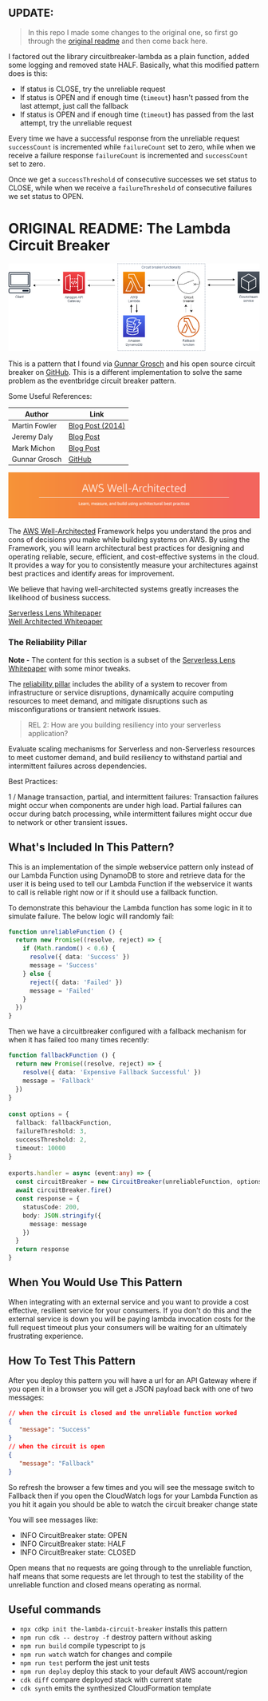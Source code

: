 ## UPDATE:

>In this repo I made some changes to the original one, so first go through the [original readme](#original-readme-the-lambda-circuit-breaker) and then come back here.

I factored out the library circuitbreaker-lambda as a plain function, added some logging and removed state HALF. Basically, what this modified pattern does is this:
* If status is CLOSE, try the unreliable request
* If status is OPEN and if enough time (`timeout`) hasn't passed from the last attempt, just call the fallback
* If status is OPEN and if enough time (`timeout`) has passed from the last attempt, try the unreliable request

Every time we have a successful response from the unreliable request `successCount` is incremented while `failureCount` set to zero, while when we receive a failure response `failureCount` is incremented and `successCount` set to zero.

Once we get a `successThreshold` of consecutive successes we set status to CLOSE, while when we receive a `failureThreshold` of consecutive failures we set status to OPEN.

# ORIGINAL README: The Lambda Circuit Breaker

![architecture](img/arch.png)

This is a pattern that I found via [Gunnar Grosch](https://twitter.com/GunnarGrosch) and his open source circuit breaker on  [GitHub](https://github.com/gunnargrosch/circuitbreaker-lambda). This is a different implementation to solve the same problem as the eventbridge circuit breaker pattern.

Some Useful References:

| Author        | Link           |
| ------------- | ------------- |
| Martin Fowler      | [Blog Post (2014)](https://martinfowler.com/bliki/CircuitBreaker.html) |
| Jeremy Daly | [Blog Post](https://www.jeremydaly.com/serverless-microservice-patterns-for-aws/#circuitbreaker) |
| Mark Michon | [Blog Post](https://blog.bearer.sh/build-a-circuit-breaker-in-node-js/) |
| Gunnar Grosch | [GitHub](https://github.com/gunnargrosch/circuitbreaker-lambda) |

![AWS Well Architected](img/well_architected.png)

The [AWS Well-Architected](https://aws.amazon.com/architecture/well-architected/) Framework helps you understand the pros and cons of
decisions you make while building systems on AWS. By using the Framework, you will learn architectural best practices for designing and operating reliable, secure, efficient, and cost-effective systems in the cloud. It provides a way for you to consistently measure your architectures against best practices and identify areas for improvement.

We believe that having well-architected systems greatly increases the likelihood of business success.

[Serverless Lens Whitepaper](https://d1.awsstatic.com/whitepapers/architecture/AWS-Serverless-Applications-Lens.pdf) <br />
[Well Architected Whitepaper](http://d0.awsstatic.com/whitepapers/architecture/AWS_Well-Architected_Framework.pdf)

### The Reliability Pillar

<strong>Note -</strong> The content for this section is a subset of the [Serverless Lens Whitepaper](https://d1.awsstatic.com/whitepapers/architecture/AWS-Serverless-Applications-Lens.pdf) with some minor tweaks.

The [reliability pillar](https://d1.awsstatic.com/whitepapers/architecture/AWS-Serverless-Applications-Lens.pdf#page=48) includes the ability of a system to recover from infrastructure or service disruptions, dynamically acquire computing resources to meet demand, and mitigate disruptions such as misconfigurations or transient network issues.

> REL 2: How are you building resiliency into your serverless application?

Evaluate scaling mechanisms for Serverless and non-Serverless resources to meet customer demand, and build resiliency to withstand partial and intermittent failures across dependencies.

Best Practices:

1 / Manage transaction, partial, and intermittent failures: Transaction failures might occur when components are under high load. Partial failures can occur during batch processing, while intermittent failures might occur due to network or other transient issues.

## What's Included In This Pattern?

This is an implementation of the simple webservice pattern only instead of our Lambda Function using DynamoDB to store and retrieve data for the user it is being used to tell our Lambda Function if the webservice it wants to call is reliable right now or if it should use a fallback function.

To demonstrate this behaviour the Lambda function has some logic in it to simulate failure. The below logic will randomly fail:

```typescript
function unreliableFunction () {
  return new Promise((resolve, reject) => {
    if (Math.random() < 0.6) {
      resolve({ data: 'Success' })
      message = 'Success'
    } else {
      reject({ data: 'Failed' })
      message = 'Failed'
    }
  })
}
```

Then we have a circuitbreaker configured with a fallback mechanism for when it has failed too many times recently:

```typescript
function fallbackFunction () {
  return new Promise((resolve, reject) => {
    resolve({ data: 'Expensive Fallback Successful' })
    message = 'Fallback'
  })
}

const options = {
  fallback: fallbackFunction,
  failureThreshold: 3,
  successThreshold: 2,
  timeout: 10000
}

exports.handler = async (event:any) => {
  const circuitBreaker = new CircuitBreaker(unreliableFunction, options)
  await circuitBreaker.fire()
  const response = {
    statusCode: 200,
    body: JSON.stringify({
      message: message
    })
  }
  return response
}
```

## When You Would Use This Pattern

When integrating with an external service and you want to provide a cost effective, resilient service for your consumers. If you don't do this and the external service is down you will be paying lambda invocation costs for the full request timeout plus your consumers will be waiting for an ultimately frustrating experience.

## How To Test This Pattern

After you deploy this pattern you will have a url for an API Gateway where if you open it in a browser you will get a JSON payload back with one of two messages:

```json
// when the circuit is closed and the unreliable function worked
{
   "message": "Success"
}
// when the circuit is open
{
   "message": "Fallback"
}
```
So refresh the browser a few times and you will see the message switch to Fallback then if you open the CloudWatch logs for your Lambda Function as you hit it again you should be able to watch the circuit breaker change state

You will see messages like:

- INFO CircuitBreaker state: OPEN
- INFO CircuitBreaker state: HALF
- INFO CircuitBreaker state: CLOSED

Open means that no requests are going through to the unreliable function, half means that some requests are let through to test the stability of the unreliable function and closed means operating as normal.


## Useful commands

 * `npx cdkp init the-lambda-circuit-breaker` installs this pattern
 * `npm run cdk -- destroy -f` destroy pattern without asking
 * `npm run build`   compile typescript to js
 * `npm run watch`   watch for changes and compile
 * `npm run test`    perform the jest unit tests
 * `npm run deploy`      deploy this stack to your default AWS account/region
 * `cdk diff`        compare deployed stack with current state
 * `cdk synth`       emits the synthesized CloudFormation template
